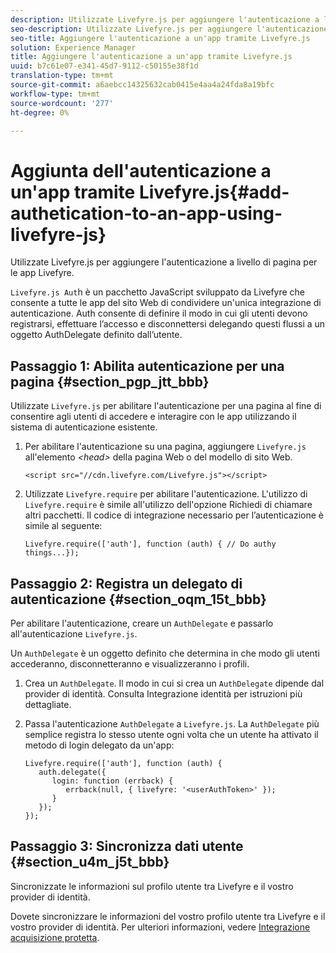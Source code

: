 ```yaml
---
description: Utilizzate Livefyre.js per aggiungere l'autenticazione a livello di pagina per le app Livefyre.
seo-description: Utilizzate Livefyre.js per aggiungere l'autenticazione a livello di pagina per le app Livefyre.
seo-title: Aggiungere l'autenticazione a un'app tramite Livefyre.js
solution: Experience Manager
title: Aggiungere l'autenticazione a un'app tramite Livefyre.js
uuid: b7c61e07-e341-45d7-9112-c50155e38f1d
translation-type: tm+mt
source-git-commit: a6aebcc14325632cab0415e4aa4a24fda8a19bfc
workflow-type: tm+mt
source-wordcount: '277'
ht-degree: 0%

---
```



# Aggiunta dell&#39;autenticazione a un&#39;app tramite Livefyre.js{#add-authetication-to-an-app-using-livefyre-js}

Utilizzate Livefyre.js per aggiungere l&#39;autenticazione a livello di pagina per le app Livefyre.

`Livefyre.js Aut`h è un pacchetto JavaScript sviluppato da Livefyre che consente a tutte le app del sito Web di condividere un&#39;unica integrazione di autenticazione. Auth consente di definire il modo in cui gli utenti devono registrarsi, effettuare l’accesso e disconnettersi delegando questi flussi a un oggetto AuthDelegate definito dall’utente.

## Passaggio 1: Abilita autenticazione per una pagina {#section_pgp_jtt_bbb}

Utilizzate `Livefyre.js` per abilitare l&#39;autenticazione per una pagina al fine di consentire agli utenti di accedere e interagire con le app utilizzando il sistema di autenticazione esistente.

1. Per abilitare l&#39;autenticazione su una pagina, aggiungere `Livefyre.js` all&#39;elemento *&lt;head>* della pagina Web o del modello di sito Web.

   ```
   <script src="//cdn.livefyre.com/Livefyre.js"></script>
   ```

1. Utilizzate `Livefyre.require` per abilitare l&#39;autenticazione. L&#39;utilizzo di `Livefyre.require` è simile all&#39;utilizzo dell&#39;opzione Richiedi di chiamare altri pacchetti. Il codice di integrazione necessario per l’autenticazione è simile al seguente:

   ```
   Livefyre.require(['auth'], function (auth) { // Do authy things...});
   ```

## Passaggio 2: Registra un delegato di autenticazione {#section_oqm_15t_bbb}

Per abilitare l&#39;autenticazione, creare un `AuthDelegate` e passarlo all&#39;autenticazione `Livefyre.js`.

Un `AuthDelegate` è un oggetto definito che determina in che modo gli utenti accederanno, disconnetteranno e visualizzeranno i profili.

1. Crea un `AuthDelegate`. Il modo in cui si crea un `AuthDelegate` dipende dal provider di identità. Consulta Integrazione identità per istruzioni più dettagliate.

1. Passa l&#39;autenticazione `AuthDelegate` a `Livefyre.js`. La `AuthDelegate` più semplice registra lo stesso utente ogni volta che un utente ha attivato il metodo di login delegato da un&#39;app:

   ```
   Livefyre.require(['auth'], function (auth) { 
      auth.delegate({ 
         login: function (errback) { 
            errback(null, { livefyre: '<userAuthToken>' }); 
         }    
      });  
   });
   ```

## Passaggio 3: Sincronizza dati utente {#section_u4m_j5t_bbb}

Sincronizzate le informazioni sul profilo utente tra Livefyre e il vostro provider di identità.

Dovete sincronizzare le informazioni del vostro profilo utente tra Livefyre e il vostro provider di identità. Per ulteriori informazioni, vedere [Integrazione acquisizione protetta](/help/implementation/c-livefyre-identity-comp/c-janrain-capture-backplane-comp.md).
